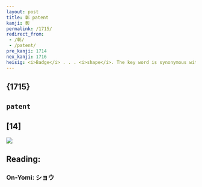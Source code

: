 ```yaml
---
layout: post
title: 彰 patent
kanji: 彰
permalink: /1715/
redirect_from:
 - /彰/
 - /patent/
pre_kanji: 1714
nex_kanji: 1716
heisig: <i>Badge</i> . . . <i>shape</i>. The key word is synonymous with "clear" or "openly expressed."
---
```


## {1715}

## `patent`

## [14]

<div class="stroke"><img src="E5BDB0.png" /></div>

## Reading:

### On-Yomi: ショウ
